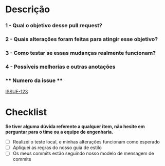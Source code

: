 # Descrição

<!-- Para os tipos de mudança que o seu PR está realizando favor adicionar label. -->

### **1 - Qual o objetivo desse pull request?**

<!-- Aqui coloque aquela informação de qual issue (se ela existir) se relaciona com esse PR. -->

### **2 - Quais alterações foram feitas para atingir esse objetivo?**

<!-- Alterações de código, documentação, mudanças de fluxo de dados e afins devem vir aqui. Use os seus commits para relembrar o que você mudou. -->

### **3 - Como testar se essas mudanças realmente funcionam?**

<!-- Aqui pode usar prints se for algo visual, por exemplo, ou exemplos de uso do pedaço de código novo. -->

### **4 - Possíveis melhorias e outras anotações**

<!-- Uma lista de coisas que poderiam ser melhoradas, mas que não são o foco do pull request, ou que você não sabe como resolver e precisa de ajuda. #Tip caso seja algo muito grande/importante, abrir uma issue dentro do repositório e explicar/sugerir. -->

### ** Numero da issue **

<!-- ex: [ISSUE-123](https://github.com/my-repository/issues/123) -->

[ISSUE-123](https://)

# Checklist

**Se tiver alguma dúvida referente a qualquer item, não hesite em perguntar para o time ou a equipe de engenharia.**

- [ ] Realizei o teste local, e minhas alterações funcionam como esperado
- [ ] Apliquei as regras do nosso guia de estilo
- [ ] Os meus commits estão seguindo nosso modelo de mensagem de commits
